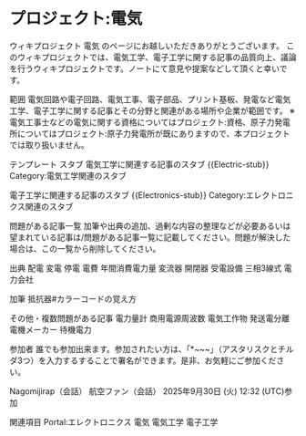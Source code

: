 # プロジェクト:電気

ウィキプロジェクト 電気 のページにお越しいただきありがとうございます。
このウィキプロジェクトでは、電気工学、電子工学に関する記事の品質向上、議論を行うウィキプロジェクトです。ノートにて意見や提案などして頂くと幸いです。

範囲
電気回路や電子回路、電気工事、電子部品、プリント基板、発電など電気工学、電子工学に関する記事とその分野と関連がある場所や企業が範囲です。
※電気工事士などの電気に関する資格についてはプロジェクト:資格、原子力発電所についてはプロジェクト:原子力発電所が既にありますので、本プロジェクトでは取り扱いません。

テンプレート
スタブ
電気工学に関連する記事のスタブ {{Electric-stub}} Category:電気工学関連のスタブ

電子工学に関連する記事のスタブ {{Electronics-stub}} Category:エレクトロニクス関連のスタブ

問題がある記事一覧
加筆や出典の追加、過剰な内容の整理などが必要あるいは望まれている記事は/問題がある記事一覧に記載してください。問題が解決した場合は、この一覧から削除してください。

出典
配電
変電
停電
電費
年間消費電力量
変流器
開閉器
受電設備
三相3線式
電力会社

加筆
抵抗器#カラーコードの覚え方

その他・複数問題がある記事
電力量計
商用電源周波数
電気工作物
発送電分離
電機メーカー
待機電力

参加者
誰でも参加出来ます。参加されたい方は、「*~~~」（アスタリスクとチルダ3つ）を入力するすることで署名ができます。是非、お気軽にご参加ください。

Nagomijirap（会話）
航空ファン（会話） 2025年9月30日 (火) 12:32 (UTC)参加

関連項目
Portal:エレクトロニクス
電気
電気工学
電子工学